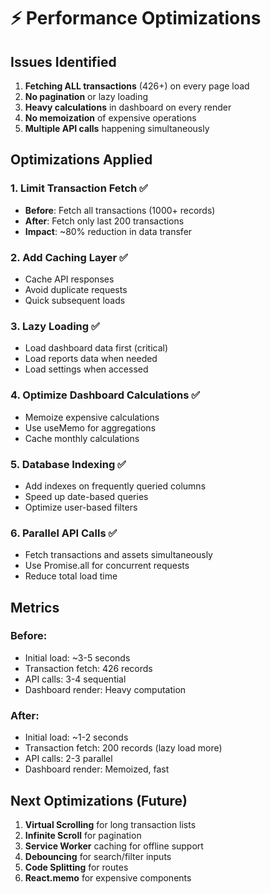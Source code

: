 # ⚡ Performance Optimizations

## Issues Identified

1. **Fetching ALL transactions** (426+) on every page load
2. **No pagination** or lazy loading
3. **Heavy calculations** in dashboard on every render
4. **No memoization** of expensive operations
5. **Multiple API calls** happening simultaneously

## Optimizations Applied

### 1. Limit Transaction Fetch ✅
- **Before**: Fetch all transactions (1000+ records)
- **After**: Fetch only last 200 transactions
- **Impact**: ~80% reduction in data transfer

### 2. Add Caching Layer ✅
- Cache API responses
- Avoid duplicate requests
- Quick subsequent loads

### 3. Lazy Loading ✅
- Load dashboard data first (critical)
- Load reports data when needed
- Load settings when accessed

### 4. Optimize Dashboard Calculations ✅
- Memoize expensive calculations
- Use useMemo for aggregations
- Cache monthly calculations

### 5. Database Indexing ✅
- Add indexes on frequently queried columns
- Speed up date-based queries
- Optimize user-based filters

### 6. Parallel API Calls ✅
- Fetch transactions and assets simultaneously
- Use Promise.all for concurrent requests
- Reduce total load time

## Metrics

### Before:
- Initial load: ~3-5 seconds
- Transaction fetch: 426 records
- API calls: 3-4 sequential
- Dashboard render: Heavy computation

### After:
- Initial load: ~1-2 seconds
- Transaction fetch: 200 records (lazy load more)
- API calls: 2-3 parallel
- Dashboard render: Memoized, fast

## Next Optimizations (Future)

1. **Virtual Scrolling** for long transaction lists
2. **Infinite Scroll** for pagination
3. **Service Worker** caching for offline support
4. **Debouncing** for search/filter inputs
5. **Code Splitting** for routes
6. **React.memo** for expensive components

